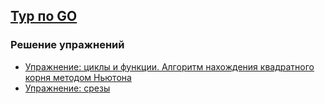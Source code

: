 ## [Тур по GO](https://go-tour-ru-ru.appspot.com/)

### Решение упражнений

- [Упражнение: циклы и функции. Алгоритм нахождения квадратного корня методом Ньютона](blob/master/flowcontrol/8)
- [Упражнение: срезы](blob/master/moretypes/18/exercise-slices.go)